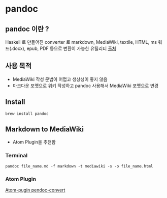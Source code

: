 

# pandoc

## pandoc 이란 ?

Haskell 로 만들어진 converter 로 markdown, MediaWiki, textile, HTML, ms 워드(.docx), epub, PDF 등으로 변환이 가능한 유틸리티 [출처](https://www.lesstif.com/pages/viewpage.action?pageId=26083394)

## 사용 목적
* MediaWiki 작성 문법이 어렵고 생상성이 좋지 않음
* 마크다운 포멧으로 위키 작성하고 pandoc 사용해서 MediaWiki 포맷으로 변경

## Install

```
brew install pandoc
```

## Markdown to MediaWiki

* Atom Plugin을 추천함

### Terminal
```
pandoc file_name.md -f markdown -t mediawiki -s -o file_name.html
```

### Atom Plugin
[Atom-pugin pendoc-convert](https://atom.io/packages/pandoc-convert)
